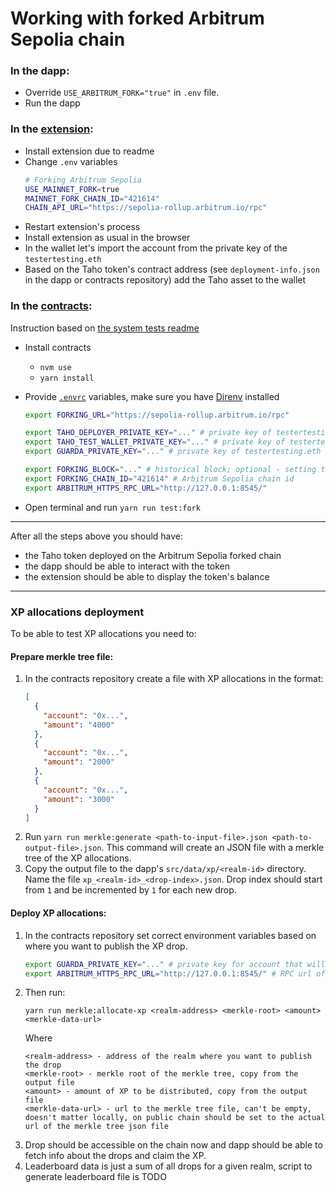 # Working with forked Arbitrum Sepolia chain

### In the dapp:

- Override `USE_ARBITRUM_FORK="true"` in `.env` file.
- Run the dapp

### In the [extension](https://github.com/tahowallet/extension):

- Install extension due to readme
- Change `.env` variables
  ```bash
  # Forking Arbitrum Sepolia
  USE_MAINNET_FORK=true
  MAINNET_FORK_CHAIN_ID="421614"
  CHAIN_API_URL="https://sepolia-rollup.arbitrum.io/rpc"
  ```
- Restart extension's process
- Install extension as usual in the browser
- In the wallet let's import the account from the private key of the `testertesting.eth`
- Based on the Taho token's contract address (see `deployment-info.json` in the dapp or contracts repository) add the Taho asset to the wallet

### In the [contracts](https://github.com/tahowallet/contracts):

Instruction based on [the system tests readme](https://github.com/tahowallet/contracts/blob/main/system-tests/README.md)

- Install contracts
  - `nvm use`
  - `yarn install`
- Provide [`.envrc`](https://github.com/tahowallet/contracts/blob/main/system-tests/.envrc.SAMPLE) variables, make sure you have [Direnv](https://direnv.net/) installed

  ```bash
  export FORKING_URL="https://sepolia-rollup.arbitrum.io/rpc"

  export TAHO_DEPLOYER_PRIVATE_KEY="..." # private key of testertesting.eth
  export TAHO_TEST_WALLET_PRIVATE_KEY="..." # private key of testertesting.eth
  export GUARDA_PRIVATE_KEY="..." # private key of testertesting.eth

  export FORKING_BLOCK="..." # historical block; optional - setting this var enables cache and speeds up repatable read operations
  export FORKING_CHAIN_ID="421614" # Arbitrum Sepolia chain id
  export ARBITRUM_HTTPS_RPC_URL="http://127.0.0.1:8545/"
  ```

- Open terminal and run `yarn run test:fork`

---

After all the steps above you should have:

- the Taho token deployed on the Arbitrum Sepolia forked chain
- the dapp should be able to interact with the token
- the extension should be able to display the token's balance

---

### XP allocations deployment

To be able to test XP allocations you need to:

#### Prepare merkle tree file:

1. In the contracts repository create a file with XP allocations in the format:
   ```json
   [
     {
       "account": "0x...",
       "amount": "4000"
     },
     {
       "account": "0x...",
       "amount": "2000"
     },
     {
       "account": "0x...",
       "amount": "3000"
     }
   ]
   ```
2. Run `yarn run merkle:generate <path-to-input-file>.json <path-to-output-file>.json`. This command will create an JSON file with a merkle tree of the XP allocations.
3. Copy the output file to the dapp's `src/data/xp/<realm-id>` directory. Name the file `xp_<realm-id>_<drop-index>.json`. Drop index should start from `1` and be incremented by `1` for each new drop.

#### Deploy XP allocations:

1. In the contracts repository set correct environment variables based on where you want to publish the XP drop.
   ```bash
   export GUARDA_PRIVATE_KEY="..." # private key for account that will publish the drop, locally use testertesting.eth
   export ARBITRUM_HTTPS_RPC_URL="http://127.0.0.1:8545/" # RPC url of the chain where you want to publish the drop
   ```
2. Then run:
   ```
   yarn run merkle:allocate-xp <realm-address> <merkle-root> <amount> <merkle-data-url>
   ```
   Where
   ```
   <realm-address> - address of the realm where you want to publish the drop
   <merkle-root> - merkle root of the merkle tree, copy from the output file
   <amount> - amount of XP to be distributed, copy from the output file
   <merkle-data-url> - url to the merkle tree file, can't be empty, doesn't matter locally, on public chain should be set to the actual url of the merkle tree json file
   ```
3. Drop should be accessible on the chain now and dapp should be able to fetch info about the drops and claim the XP.
4. Leaderboard data is just a sum of all drops for a given realm, script to generate leaderboard file is TODO
